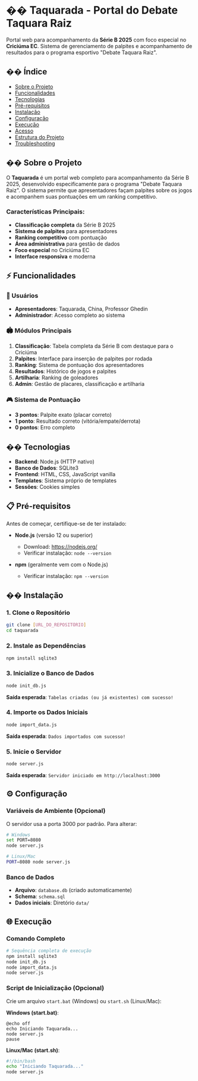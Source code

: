 # �� Taquarada - Portal do Debate Taquara Raiz

Portal web para acompanhamento da **Série B 2025** com foco especial no **Criciúma EC**. Sistema de gerenciamento de palpites e acompanhamento de resultados para o programa esportivo "Debate Taquara Raiz".

## �� Índice

- [Sobre o Projeto](#sobre-o-projeto)
- [Funcionalidades](#funcionalidades)
- [Tecnologias](#tecnologias)
- [Pré-requisitos](#pré-requisitos)
- [Instalação](#instalação)
- [Configuração](#configuração)
- [Execução](#execução)
- [Acesso](#acesso)
- [Estrutura do Projeto](#estrutura-do-projeto)
- [Troubleshooting](#troubleshooting)

## �� Sobre o Projeto

O **Taquarada** é um portal web completo para acompanhamento da Série B 2025, desenvolvido especificamente para o programa "Debate Taquara Raiz". O sistema permite que apresentadores façam palpites sobre os jogos e acompanhem suas pontuações em um ranking competitivo.

### Características Principais:
- **Classificação completa** da Série B 2025
- **Sistema de palpites** para apresentadores
- **Ranking competitivo** com pontuação
- **Área administrativa** para gestão de dados
- **Foco especial** no Criciúma EC
- **Interface responsiva** e moderna

## ⚡ Funcionalidades

### 👥 Usuários
- **Apresentadores**: Taquarada, China, Professor Ghedin
- **Administrador**: Acesso completo ao sistema

### 🏟️ Módulos Principais
1. **Classificação**: Tabela completa da Série B com destaque para o Criciúma
2. **Palpites**: Interface para inserção de palpites por rodada
3. **Ranking**: Sistema de pontuação dos apresentadores
4. **Resultados**: Histórico de jogos e palpites
5. **Artilharia**: Ranking de goleadores
6. **Admin**: Gestão de placares, classificação e artilharia

### 🎮 Sistema de Pontuação
- **3 pontos**: Palpite exato (placar correto)
- **1 ponto**: Resultado correto (vitória/empate/derrota)
- **0 pontos**: Erro completo

## ��️ Tecnologias

- **Backend**: Node.js (HTTP nativo)
- **Banco de Dados**: SQLite3
- **Frontend**: HTML, CSS, JavaScript vanilla
- **Templates**: Sistema próprio de templates
- **Sessões**: Cookies simples

## 📋 Pré-requisitos

Antes de começar, certifique-se de ter instalado:

- **Node.js** (versão 12 ou superior)
  - Download: https://nodejs.org/
  - Verificar instalação: `node --version`

- **npm** (geralmente vem com o Node.js)
  - Verificar instalação: `npm --version`

## �� Instalação

### 1. Clone o Repositório
```bash
git clone [URL_DO_REPOSITÓRIO]
cd taquarada
```

### 2. Instale as Dependências
```bash
npm install sqlite3
```

### 3. Inicialize o Banco de Dados
```bash
node init_db.js
```
**Saída esperada**: `Tabelas criadas (ou já existentes) com sucesso!`

### 4. Importe os Dados Iniciais
```bash
node import_data.js
```
**Saída esperada**: `Dados importados com sucesso!`

### 5. Inicie o Servidor
```bash
node server.js
```
**Saída esperada**: `Servidor iniciado em http://localhost:3000`

## ⚙️ Configuração

### Variáveis de Ambiente (Opcional)
O servidor usa a porta 3000 por padrão. Para alterar:

```bash
# Windows
set PORT=8080
node server.js

# Linux/Mac
PORT=8080 node server.js
```

### Banco de Dados
- **Arquivo**: `database.db` (criado automaticamente)
- **Schema**: `schema.sql`
- **Dados iniciais**: Diretório `data/`

## 🌐 Execução

### Comando Completo
```bash
# Sequência completa de execução
npm install sqlite3
node init_db.js
node import_data.js
node server.js
```

### Script de Inicialização (Opcional)
Crie um arquivo `start.bat` (Windows) ou `start.sh` (Linux/Mac):

**Windows (start.bat)**:
```batch
@echo off
echo Iniciando Taquarada...
node server.js
pause
```

**Linux/Mac (start.sh)**:
```bash
#!/bin/bash
echo "Iniciando Taquarada..."
node server.js
```
